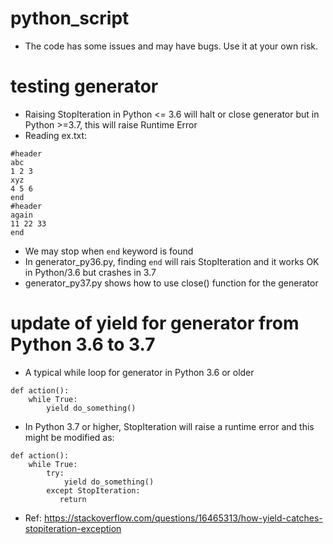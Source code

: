 # python_script
- The code has some issues and may have bugs. Use it at your own risk.

# testing generator
- Raising StopIteration in Python <= 3.6 will halt or close generator but in Python >=3.7, this will raise Runtime Error
- Reading ex.txt:
```
#header
abc
1 2 3
xyz
4 5 6
end
#header
again
11 22 33
end
```
- We may stop when `end` keyword is found
- In generator_py36.py, finding `end` will rais StopIteration and it works OK in Python/3.6 but crashes in 3.7
- generator_py37.py shows how to use close() function for the generator

# update of yield for generator from Python 3.6 to 3.7
- A typical while loop for generator in Python 3.6 or older
```
def action():
    while True:
        yield do_something()
```        
- In Python 3.7 or higher, StopIteration will raise a runtime error and this might be modified as:
```
def action():
    while True:
        try:
            yield do_something()
        except StopIteration:
           return
```        
- Ref: https://stackoverflow.com/questions/16465313/how-yield-catches-stopiteration-exception
